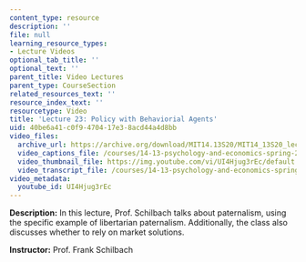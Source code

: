 ```yaml
---
content_type: resource
description: ''
file: null
learning_resource_types:
- Lecture Videos
optional_tab_title: ''
optional_text: ''
parent_title: Video Lectures
parent_type: CourseSection
related_resources_text: ''
resource_index_text: ''
resourcetype: Video
title: 'Lecture 23: Policy with Behaviorial Agents'
uid: 40be6a41-c0f9-4704-17e3-8acd44a4d8bb
video_files:
  archive_url: https://archive.org/download/MIT14.13S20/MIT14_13S20_lec23_300k.mp4
  video_captions_file: /courses/14-13-psychology-and-economics-spring-2020/f7d51261becd52d191606782cefde8a6_UI4Hjug3rEc.vtt
  video_thumbnail_file: https://img.youtube.com/vi/UI4Hjug3rEc/default.jpg
  video_transcript_file: /courses/14-13-psychology-and-economics-spring-2020/28cfca34468e54ee91f675bc0457a9b0_UI4Hjug3rEc.pdf
video_metadata:
  youtube_id: UI4Hjug3rEc
---
```


**Description:** In this lecture, Prof. Schilbach talks about paternalism, using the specific example of libertarian paternalism. Additionally, the class also discusses whether to rely on market solutions.

**Instructor:** Prof. Frank Schilbach